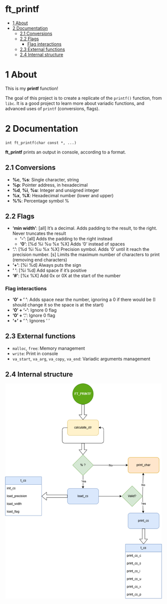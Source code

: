 # ft_printf


- [1 About](#1-about)
- [2 Documentation](#2-documentation)
  - [2.1 Conversions](#21-conversions)
  - [2.2 Flags](#22-flags)
    - [Flag interactions](#flag-interactions)
  - [2.3 External functions](#23-external-functions)
  - [2.4 Internal structure](#24-internal-structure)

# 1 About

This is my **printf** function!

The goal of this project is to create a replicate of the `printf()`
function, from `libc`. It is a good project to learn more about variadic
functions, and advanced uses of `printf` (conversions, flags).

# 2 Documentation

`int ft_printf(char const *, ...)`

**ft_printf** prints an output in console, according to a format.

## 2.1 Conversions

- **%c**, **%s**: Single character, string
- **%p**: Pointer address, in hexadecimal
- **%d**, **%i**, **%u**: Integer and unsigned integer
- **%x**, **%X**: Hexadecimal number (lower and upper)
- **%%**: Percentage symbol %

## 2.2 Flags

- **‘min width’**: \[all\] It’s a decimal. Adds padding to the result,
  to the right. Never truncates the result
  - **‘-’**: \[all\] Adds the padding to the right instead
  - **‘0’**: \[%d %i %u %x %X\] Adds ‘0’ instead of spaces
- **‘.’**: \[%d %i %u %x %X\] Precision symbol. Adds ‘0’ until it reach
  the precision number. \[s\] Limits the maximum number of characters to
  print (removing end characters)
- **‘+’**: \[%i %d\] Always puts the sign
- **’ ’**: \[%i %d\] Add space if it’s positive
- **‘\#’**: \[%x %X\] Add 0x or 0X at the start of the number

### Flag interactions

- **‘0’ + ’ ’**: Adds space near the number, ignoring a 0 if there would
  be (I should change it so the space is at the start)
- **‘0’ + ‘-’**: Ignore 0 flag
- **‘0’ + ‘.’**: Ignore 0 flag
- **‘+’ + ’ ’**: Ignores ’ ’

## 2.3 External functions

- `malloc`, `free`: Memory management
- `write`: Print in console
- `va_start`, `va_arg`, `va_copy`, `va_end`: Variadic arguments
  management

## 2.4 Internal structure

![](project_scheme.png)
